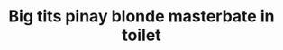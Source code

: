 ---
layout: post
title: Big tits pinay blonde masterbate in toilet
duration: '03:34'
view: 173
rate: 2
video: 'https://flashservice.xvideos.com/embedframe/26306193'
category: 
 - amateur
 - beautiful
 - curvy
 - pinay
 - pov
 - wife
tags: 
 - ass
 - booty
 - gorgeous
 - masterbate
 - show
 - webcam
priority: 0.9
changefreq: daily
---